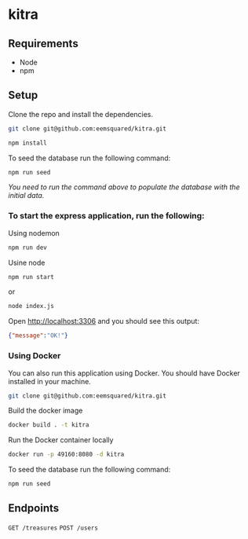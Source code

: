 # kitra

## Requirements

* Node
* npm

## Setup
Clone the repo and install the dependencies.

```bash
git clone git@github.com:eemsquared/kitra.git
```
```bash
npm install
```

To seed the database run the following command:
```bash
npm run seed
```
_You need to run the command above to populate the database with the initial data._

### To start the express application, run the following:

Using nodemon
```bash
npm run dev
```

Usine node
```bash
npm run start
```
or 
```bash
node index.js
```

Open [http://localhost:3306](http://localhost:3306) and you should see this output:
```json
{"message":"OK!"}
```

### Using Docker
You can also run this application using Docker. You should have Docker installed in your machine.
```bash
git clone git@github.com:eemsquared/kitra.git
```
Build the docker image
```bash
docker build . -t kitra
```
Run the Docker container locally
```bash
docker run -p 49160:8080 -d kitra
```
To seed the database run the following command:
```bash
npm run seed
```


## Endpoints

`GET /treasures`
`POST /users`
